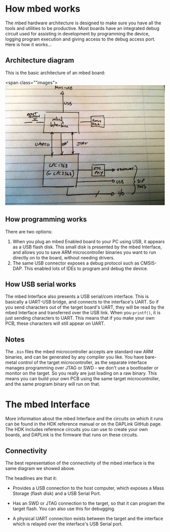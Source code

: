 # How mbed works

The mbed hardware architecture is designed to make sure you have all the tools and utilities to be productive. Most boards have an integrated debug circuit used for assisting in development by programming the device, logging program execution and giving access to the debug access port. Here is how it works...

## Architecture diagram

This is the basic architecture of an mbed board:

<span class=""images">![](images/mbed_internals.jpg)</span>

## How programming works

There are two options:

1. When you plug an mbed Enabled board to your PC using USB, it appears as a USB flash disk. This small disk is presented by the mbed Interface, and allows you to save ARM microcontroller binaries you want to run directly on to the board, without needing drivers.
2. The same USB connector exposes a debug protocol such as CMSIS-DAP. This enabled lots of IDEs to program and debug the device.

## How USB serial works

The mbed Interface also presents a USB serial/com interface. This is basically a UART-USB bridge, and connects to the interface's UART. So if you send characters out of the target board's UART, they will be read by the mbed Interface and transferred over the USB link. When you ``printf()``, it is just sending characters to UART. This means that if you make your own PCB, these characters will still appear on UART.

## Notes

The ``.bin`` files the mbed microcontroller accepts are standard raw ARM binaries, and can be generated by any compiler you like. You have bare-metal control of the target microcontroller, as the separate interface manages programming over JTAG or SWD - we don't use a bootloader or monitor on the target. So you really are just loading on a raw binary. This means you can build your own PCB using the same target microcontroller, and the same program binary will run on that. 


# The mbed Interface

More information about the mbed Interface and the circuits on which it runs can be found in the HDK reference manual or on the DAPLink GitHub page. The HDK includes reference circuits you can use to create your own boards, and DAPLink is the firmware that runs on these circuits.

## Connectivity

The best representation of the connectivity of the mbed interface is the same diagram we showed above.

The headlines are that it:

- Provides a USB connection to the host computer, which exposes a Mass Storage (flash disk) and a USB Serial Port.

- Has an SWD or JTAG connection to the target, so that it can program the target flash. You can also use this for debugging.

- A physical UART connection exists between the target and the interface which is relayed over the interface's USB Serial port.

